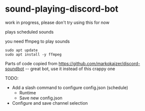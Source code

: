 # sound-playing-discord-bot

work in progress, please don't try using this for now

plays scheduled sounds

you need ffmpeg to play sounds

```
sudo apt update
sudo apt install -y ffmpeg
```

Parts of code copied from https://github.com/markokajzer/discord-soundbot -- great bot, use it instead of this crappy one


TODO:
 - Add a slash command to configure config.json (schedule)
   - Runtime
   - Save new config.json
 - Configure and save channel selection
